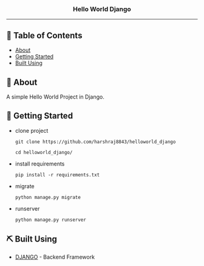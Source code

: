 <h3 align="center">Hello World Django</h3>

---

## 📝 Table of Contents

- [About](#about)
- [Getting Started](#getting_started)
- [Built Using](#built_using)

## 🧐 About <a name = "about"></a>

A simple Hello World Project in Django.

## 🏁 Getting Started <a name = "getting_started"></a>

- clone project
  ```
  git clone https://github.com/harshraj8843/helloworld_django
  ```
  ```
  cd helloworld_django/
  ```
- install requirements
  ```
  pip install -r requirements.txt
  ```
- migrate
  ```
  python manage.py migrate
  ```
- runserver
  ```
  python manage.py runserver
  ```

## ⛏️ Built Using <a name = "built_using"></a>

- [DJANGO](https://www.djangoproject.com/) - Backend Framework
